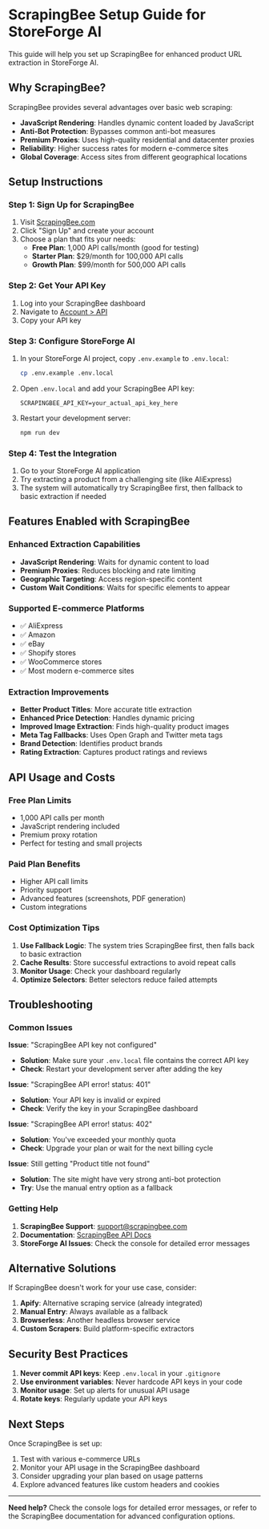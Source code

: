 # ScrapingBee Setup Guide for StoreForge AI

This guide will help you set up ScrapingBee for enhanced product URL extraction in StoreForge AI.

## Why ScrapingBee?

ScrapingBee provides several advantages over basic web scraping:

- **JavaScript Rendering**: Handles dynamic content loaded by JavaScript
- **Anti-Bot Protection**: Bypasses common anti-bot measures
- **Premium Proxies**: Uses high-quality residential and datacenter proxies
- **Reliability**: Higher success rates for modern e-commerce sites
- **Global Coverage**: Access sites from different geographical locations

## Setup Instructions

### Step 1: Sign Up for ScrapingBee

1. Visit [ScrapingBee.com](https://www.scrapingbee.com/)
2. Click "Sign Up" and create your account
3. Choose a plan that fits your needs:
   - **Free Plan**: 1,000 API calls/month (good for testing)
   - **Starter Plan**: $29/month for 100,000 API calls
   - **Growth Plan**: $99/month for 500,000 API calls

### Step 2: Get Your API Key

1. Log into your ScrapingBee dashboard
2. Navigate to [Account > API](https://app.scrapingbee.com/account/api)
3. Copy your API key

### Step 3: Configure StoreForge AI

1. In your StoreForge AI project, copy `.env.example` to `.env.local`:
   ```bash
   cp .env.example .env.local
   ```

2. Open `.env.local` and add your ScrapingBee API key:
   ```env
   SCRAPINGBEE_API_KEY=your_actual_api_key_here
   ```

3. Restart your development server:
   ```bash
   npm run dev
   ```

### Step 4: Test the Integration

1. Go to your StoreForge AI application
2. Try extracting a product from a challenging site (like AliExpress)
3. The system will automatically try ScrapingBee first, then fallback to basic extraction if needed

## Features Enabled with ScrapingBee

### Enhanced Extraction Capabilities

- **JavaScript Rendering**: Waits for dynamic content to load
- **Premium Proxies**: Reduces blocking and rate limiting
- **Geographic Targeting**: Access region-specific content
- **Custom Wait Conditions**: Waits for specific elements to appear

### Supported E-commerce Platforms

- ✅ AliExpress
- ✅ Amazon
- ✅ eBay
- ✅ Shopify stores
- ✅ WooCommerce stores
- ✅ Most modern e-commerce sites

### Extraction Improvements

- **Better Product Titles**: More accurate title extraction
- **Enhanced Price Detection**: Handles dynamic pricing
- **Improved Image Extraction**: Finds high-quality product images
- **Meta Tag Fallbacks**: Uses Open Graph and Twitter meta tags
- **Brand Detection**: Identifies product brands
- **Rating Extraction**: Captures product ratings and reviews

## API Usage and Costs

### Free Plan Limits
- 1,000 API calls per month
- JavaScript rendering included
- Premium proxy rotation
- Perfect for testing and small projects

### Paid Plan Benefits
- Higher API call limits
- Priority support
- Advanced features (screenshots, PDF generation)
- Custom integrations

### Cost Optimization Tips

1. **Use Fallback Logic**: The system tries ScrapingBee first, then falls back to basic extraction
2. **Cache Results**: Store successful extractions to avoid repeat calls
3. **Monitor Usage**: Check your dashboard regularly
4. **Optimize Selectors**: Better selectors reduce failed attempts

## Troubleshooting

### Common Issues

**Issue**: "ScrapingBee API key not configured"
- **Solution**: Make sure your `.env.local` file contains the correct API key
- **Check**: Restart your development server after adding the key

**Issue**: "ScrapingBee API error! status: 401"
- **Solution**: Your API key is invalid or expired
- **Check**: Verify the key in your ScrapingBee dashboard

**Issue**: "ScrapingBee API error! status: 402"
- **Solution**: You've exceeded your monthly quota
- **Check**: Upgrade your plan or wait for the next billing cycle

**Issue**: Still getting "Product title not found"
- **Solution**: The site might have very strong anti-bot protection
- **Try**: Use the manual entry option as a fallback

### Getting Help

1. **ScrapingBee Support**: [support@scrapingbee.com](mailto:support@scrapingbee.com)
2. **Documentation**: [ScrapingBee API Docs](https://www.scrapingbee.com/documentation/)
3. **StoreForge AI Issues**: Check the console for detailed error messages

## Alternative Solutions

If ScrapingBee doesn't work for your use case, consider:

1. **Apify**: Alternative scraping service (already integrated)
2. **Manual Entry**: Always available as a fallback
3. **Browserless**: Another headless browser service
4. **Custom Scrapers**: Build platform-specific extractors

## Security Best Practices

1. **Never commit API keys**: Keep `.env.local` in your `.gitignore`
2. **Use environment variables**: Never hardcode API keys in your code
3. **Monitor usage**: Set up alerts for unusual API usage
4. **Rotate keys**: Regularly update your API keys

## Next Steps

Once ScrapingBee is set up:

1. Test with various e-commerce URLs
2. Monitor your API usage in the ScrapingBee dashboard
3. Consider upgrading your plan based on usage patterns
4. Explore advanced features like custom headers and cookies

---

**Need help?** Check the console logs for detailed error messages, or refer to the ScrapingBee documentation for advanced configuration options.